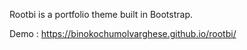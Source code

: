 Rootbi is a portfolio theme built in Bootstrap.

Demo : https://binokochumolvarghese.github.io/rootbi/
